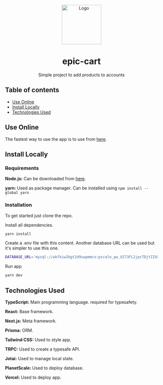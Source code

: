 <p align="center">
  <img src="https://flowbite.com/docs/images/logo.svg" width="130" alt="Logo" />
</p>

<h1 align="center">
  epic-cart
</h1>

<p align="center">
  Simple project to add products to accounts
</p>

## Table of contents
- <a href="#use-online">Use Online</a>
- <a href="#install-locally">Install Locally</a>
- <a href="#technologies">Technologies Used</a>

<h2 id="use-online">Use Online</h2>

The fastest way to use the app is to use from <a rel="noopener noreferrer" target="_blank" href="https://epic-cart.vercel.app/">here</a>.

<h2 id="install-locally">Install Locally</h2>

### Requirements

**Node.js:** Can be downloaded from <a href="https://nodejs.org/en/">here</a>.

**yarn:** Used as package manager. Can be installed using <code>npm install --global yarn</code>

### Installation

To get started just clone the repo.

Install all dependencies.

```bash
yarn install
```

Create a .env file with this content. Another database URL can be used but it's simpler to use this one.

```bash
DATABASE_URL='mysql://wkfkiw2bgt2d9uwpmmco:pscale_pw_UI73FL2jpcTDjtIIhXiOZ9UsoZlXxUT27YexfHNpIpo@us-east.connect.psdb.cloud/salesforce-interview?sslaccept=strict'
```

Run app

```bash
yarn dev
```

<h2 id="technologies">Technologies Used</h2>

**TypeScript:** Main programming language. required for typesafety.

**React:** Base framework.

**Next.js:** Meta framework.

**Prisma:** ORM.

**Tailwind CSS:** Used to style app.

**TRPC:** Used to create a typesafe API.

**Jotai:** Used to manage local state.

**PlanetScale:** Used to deploy database.

**Vercel:** Used to deploy app.
